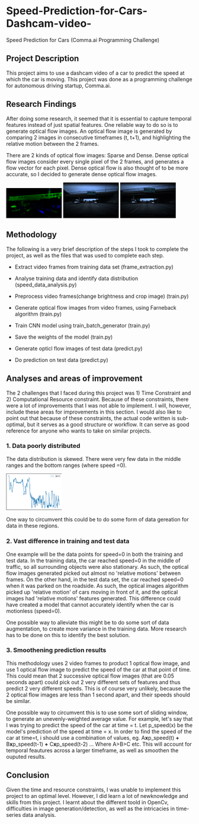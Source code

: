 # Speed-Prediction-for-Cars-Dashcam-video-
Speed Prediction for Cars (Comma.ai Programming Challenge) 

## Project Description
This project aims to use a dashcam video of a car to predict the speed at which the car is moving. This project was done as a programming challenge for autonomous driving startup, Comma.ai.

## Research Findings
After doing some research, it seemed that it is essential to capture temporal features instead of just spatial features. One reliable way to do so is to generate optical flow images. An optical flow image is generated by comparing 2 images in consecutive timeframes (t, t+1), and highlighting the relative motion between the 2 frames.

There are 2 kinds of optical flow images: Sparse and Dense. Dense optical flow images consider every single pixel of the 2 frames, and generates a flow vector for each pixel. Dense optical flow is also thought of to be more accurate, so I decided to generate dense optical flow images.

<img src="images/frame0.jpg" alt = "optical image generated form frame 0 and 1" width = "150">
<img src="images/trainData_frame0.PNG" alt = "frame0" width="150">
<img src="images/trainData_frame1.PNG" alt = "frame1" width = "150">

## Methodology
The following is a very brief description of the steps I took to complete the project, as well as the files that was used to complete each step.

- Extract video frames from training data set (frame_extraction.py)
- Analyse training data and identify data distribution (speed_data_analysis.py)
- Preprocess video frames(change brightness and crop image) (train.py)
- Generate optical flow images from video frames, using Farneback algorithm (train.py)
- Train CNN model using train_batch_generator (train.py)
- Save the weights of the model (train.py)

- Generate opticl flow images of test data (predict.py)
- Do prediction on test data (predict.py)

## Analyses and areas of improvement
The 2 challenges that I faced during this project was 1) Time Constraint and 2) Computational Resource constraint. Because of these constraints, there were a lot of improvements that I was not able to implement. I will, however, include these areas for improvements in this section. I would also like to point out that because of these constraints, the actual code written is sub-optimal, but it serves as a good structure or workflow. It can serve as good reference for anyone who wants to take on similar projects. 

### 1. Data poorly distributed
The data distribution is skewed. There were very few data in the middle ranges and the bottom ranges (where speed =0). 

<img src="images/trainData_distribution.PNG" alt = "training data distribution" width ="150">

One way to circumvent this could be to do some form of data gereation for data in these regions.

### 2. Vast difference in training and test data
One example will be the data points for speed=0 in both the training and test data. In the training data, the car reached speed=0 in the middle of traffic, so all surrounding objects were also stationary. As such, the optical flow images generated picked out almost no 'relative motions' between frames. On the other hand, in the test data set, the car reached speed=0 when it was parked on the roadside. As such, the optical images algorithm picked up 'relative motion' of cars moving in front of it, and the optical images had 'relative motions' features generated. This difference could have created a model that cannot accurately identify when the car is motionless (speed=0). 

One possible way to alleviate this might be to do some sort of data augmentation, to create more variance in the training data. More research has to be done on this to identify the best solution.

### 3. Smoothening prediction results
This methodology uses 2 video frames to product 1 optical flow image, and use 1 optical flow image to predict the speed of the car at that point of time. This could mean that 2 successive optical flow images (that are 0.05 seconds apart) could pick out 2 very different sets of features and thus predict 2 very different speeds. This is of course very unlikely, because the 2 optical flow images are less than 1 second apart, and their speeds should be similar.

One possible way to circumvent this is to use some sort of sliding window, to generate an unevenly-weighted average value. For example, let's say that I was trying to predict the speed of the car at time = t. Let p_speed(x) be the model's prediction of the speed at time = x. In order to find the speed of the car at time=t, i should use a combination of values, eg. A**x**p_speed(t) **+** B**x**p_speed(t-1) **+** C**x**p_speed(t-2) ... Where A>B>C etc. This will account for temporal feautures across a larger timeframe, as well as smoothen the ouputed results.

## Conclusion
Given the time and resource constraints, I was unable to implement this project to an optimal level. However, I did learn a lot of newknowledge and skills from this project. I learnt about the different toold in OpenCv, difficulties in image generation/detection, as well as the intricacies in time-series data analysis.
